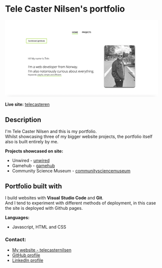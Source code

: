 # Tele Caster Nilsen's portfolio

![image](resources/images/tcn-portfolio-page.webp)

**Live site:** [telecasteren](https://telecasteren.github.io/)

## Description

I'm Tele Caster Nilsen and this is my portfolio.<br/>
Whilst showcasing three of my bigger website projects, the portfolio itself also is built entirely by me.

**Projects showcased on site:**

- Unwired - [unwired]()
- Gamehub - [gamehub]()
- Community Science Museum - [communitysciencemuseum]()

## Portfolio built with

I build websites with **Visual Studio Code** and **Git**.<br/>
And I tend to experiment with different methods of deployment, in this case the site is deployed with Github pages.

**Languages:**</br>

- Javascript, HTML and CSS

### Contact:

- [My website - telecasternilsen](https://telecasternilsen.netlify.app/)
- [GitHub profile](https://github.com/telecasteren)
- [LinkedIn profile](https://www.linkedin.com/in/tele-caster-nilsen-7002b9249/)
